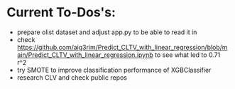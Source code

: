 # Current To-Dos's:

- prepare olist dataset and adjust app.py to be able to read it in
- check https://github.com/aig3rim/Predict_CLTV_with_linear_regression/blob/main/Predict_CLTV_with_linear_regression.ipynb to see what led to 0.71 r^2
- try SMOTE to improve classification performance of XGBClassifier
- research CLV and check public repos